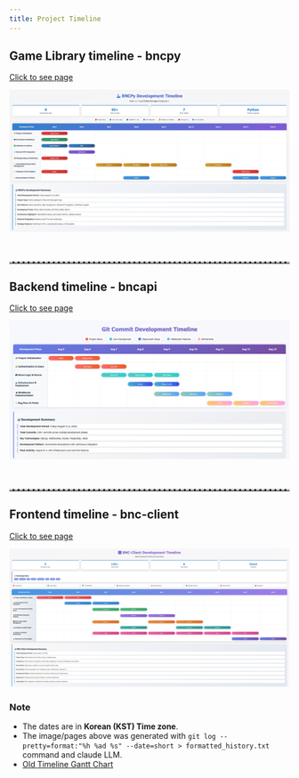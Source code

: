 ```yaml
---
title: Project Timeline
---
```


## Game Library timeline - bncpy

[Click to see page](https://jwc20.github.io/bnc-docs/bncpy_gantt_chart.html)


<!-- <div className="images">
    <img src="../../../../public/bncpy-tl.jpg" alt="bncpy" width="100%">
</div> -->

![alt text](../../../../public/bncpy-tl.jpg)

<hr class="dashed">

## Backend timeline - bncapi

[Click to see page](https://jwc20.github.io/bnc-docs/bncapi_gantt_chart.html)


<!-- <div className="images">    
    <img src="../../../../public/bncapi-tl.jpg" alt="bncapi" width="100%">
</div> -->

![alt text](../../../../public/bncapi-tl.jpg)

<hr class="dashed">


## Frontend timeline - bnc-client
[Click to see page](https://jwc20.github.io/bnc-docs/bnc_client_gantt_chart.html)


<!-- <div className="images">
    <img src="../../../../public/bnc-client-tl.jpg" alt="bnc-client" width="100%">
</div> -->

![alt text](../../../../public/bnc-client-tl.jpg)



### Note

- The dates are in **Korean (KST) Time zone**.
- The image/pages above was generated with `git log --pretty=format:"%h %ad %s" --date=short > formatted_history.txt` command and claude LLM.
- [Old Timeline Gantt Chart](https://docs.google.com/spreadsheets/d/1Y-7nZ5pecxm9lFmjrzJtx5n0Om_LI2fHTfN1ySws81Q/edit?usp=sharing)




<style>
    hr {
        margin-top: 50px;
    }

    hr.dashed {
        border-top: 3px dashed #bbb;
    }
    .images {
        margin-top: 50px;
        display: flex;
        gap: 5px;
        justify-content: center;
    }
</style>
